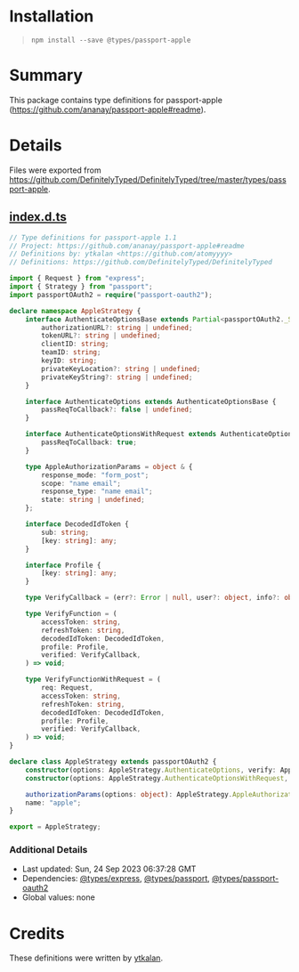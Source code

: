 # Installation
> `npm install --save @types/passport-apple`

# Summary
This package contains type definitions for passport-apple (https://github.com/ananay/passport-apple#readme).

# Details
Files were exported from https://github.com/DefinitelyTyped/DefinitelyTyped/tree/master/types/passport-apple.
## [index.d.ts](https://github.com/DefinitelyTyped/DefinitelyTyped/tree/master/types/passport-apple/index.d.ts)
````ts
// Type definitions for passport-apple 1.1
// Project: https://github.com/ananay/passport-apple#readme
// Definitions by: ytkalan <https://github.com/atomyyyy>
// Definitions: https://github.com/DefinitelyTyped/DefinitelyTyped

import { Request } from "express";
import { Strategy } from "passport";
import passportOAuth2 = require("passport-oauth2");

declare namespace AppleStrategy {
    interface AuthenticateOptionsBase extends Partial<passportOAuth2._StrategyOptionsBase> {
        authorizationURL?: string | undefined;
        tokenURL?: string | undefined;
        clientID: string;
        teamID: string;
        keyID: string;
        privateKeyLocation?: string | undefined;
        privateKeyString?: string | undefined;
    }

    interface AuthenticateOptions extends AuthenticateOptionsBase {
        passReqToCallback?: false | undefined;
    }

    interface AuthenticateOptionsWithRequest extends AuthenticateOptionsBase {
        passReqToCallback: true;
    }

    type AppleAuthorizationParams = object & {
        response_mode: "form_post";
        scope: "name email";
        response_type: "name email";
        state: string | undefined;
    };

    interface DecodedIdToken {
        sub: string;
        [key: string]: any;
    }

    interface Profile {
        [key: string]: any;
    }

    type VerifyCallback = (err?: Error | null, user?: object, info?: object) => void;

    type VerifyFunction = (
        accessToken: string,
        refreshToken: string,
        decodedIdToken: DecodedIdToken,
        profile: Profile,
        verified: VerifyCallback,
    ) => void;

    type VerifyFunctionWithRequest = (
        req: Request,
        accessToken: string,
        refreshToken: string,
        decodedIdToken: DecodedIdToken,
        profile: Profile,
        verified: VerifyCallback,
    ) => void;
}

declare class AppleStrategy extends passportOAuth2 {
    constructor(options: AppleStrategy.AuthenticateOptions, verify: AppleStrategy.VerifyFunction);
    constructor(options: AppleStrategy.AuthenticateOptionsWithRequest, verify: AppleStrategy.VerifyFunctionWithRequest);

    authorizationParams(options: object): AppleStrategy.AppleAuthorizationParams;
    name: "apple";
}

export = AppleStrategy;

````

### Additional Details
 * Last updated: Sun, 24 Sep 2023 06:37:28 GMT
 * Dependencies: [@types/express](https://npmjs.com/package/@types/express), [@types/passport](https://npmjs.com/package/@types/passport), [@types/passport-oauth2](https://npmjs.com/package/@types/passport-oauth2)
 * Global values: none

# Credits
These definitions were written by [ytkalan](https://github.com/atomyyyy).
